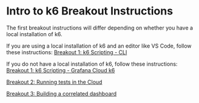# Intro to k6 Breakout Instructions

The first breakout instructions will differ depending on whether you have a local installation of k6.

If you are using a local installation of k6 and an editor like VS Code, follow these instructions: [Breakout 1: k6 Scripting - CLI](breakouts/breakout-1-k6-scripting-cli.md)

If you do not have a local installation of k6, follow these instructions: [Breakout 1: k6 Scripting - Grafana Cloud k6](breakouts/breakout-1-k6-scripting-grafana-cloud.md)

[Breakout 2: Running tests in the Cloud](breakouts/breakout-2-running-tests-in-the-cloud.md)

[Breakout 3: Building a correlated dashboard](breakouts/breakout-3-building-a-correlated-dashboard.md)
